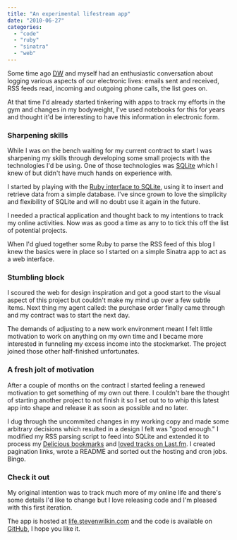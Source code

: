 ```yaml
---
title: "An experimental lifestream app"
date: "2010-06-27"
categories: 
  - "code"
  - "ruby"
  - "sinatra"
  - "web"
---
```


Some time ago [DW](http://twitter.com/davidbelfast) and myself had an enthusiastic conversation about logging various aspects of our electronic lives: emails sent and received, RSS feeds read, incoming and outgoing phone calls, the list goes on.

At that time I'd already started tinkering with apps to track my efforts in the gym and changes in my bodyweight, I've used notebooks for this for years and thought it'd be interesting to have this information in electronic form.

### Sharpening skills

While I was on the bench waiting for my current contract to start I was sharpening my skills through developing some small projects with the technologies I'd be using. One of those technologies was [SQLite](http://www.sqlite.org/) which I knew of but didn't have much hands on experience with.

I started by playing with the [Ruby interface to SQLite](http://github.com/luislavena/sqlite3-ruby), using it to insert and retrieve data from a simple database. I've since grown to love the simplicity and flexibility of SQLite and will no doubt use it again in the future.

I needed a practical application and thought back to my intentions to track my online activities. Now was as good a time as any to to tick this off the list of potential projects.

When I'd glued together some Ruby to parse the RSS feed of this blog I knew the basics were in place so I started on a simple Sinatra app to act as a web interface.

### Stumbling block

I scoured the web for design inspiration and got a good start to the visual aspect of this project but couldn't make my mind up over a few subtle items. Next thing my agent called: the purchase order finally came through and my contract was to start the next day.

The demands of adjusting to a new work environment meant I felt little motivation to work on anything on my own time and I became more interested in funneling my excess income into the stockmarket. The project joined those other half-finished unfortunates.

### A fresh jolt of motivation

After a couple of months on the contract I started feeling a renewed motivation to get something of my own out there. I couldn't bare the thought of starting another project to not finish it so I set out to to whip this latest app into shape and release it as soon as possible and no later.

I dug through the uncommited changes in my working copy and made some arbitrary decisions which resulted in a design I felt was "good enough." I modified my RSS parsing script to feed into SQLite and extended it to process my [Delicious bookmarks](http://delicious.com/stevebiscuit) and [loved tracks on Last.fm](http://www.last.fm/user/ahSyd). I created pagination links, wrote a README and sorted out the hosting and cron jobs. Bingo.

### Check it out

My original intention was to track much more of my online life and there's some details I'd like to change but I love releasing code and I'm pleased with this first iteration.

The app is hosted at [life.stevenwilkin.com](http://life.stevenwilkin.com) and the code is available on [GitHub](http://github.com/stevenwilkin/life.stevenwilkin.com), I hope you like it.
